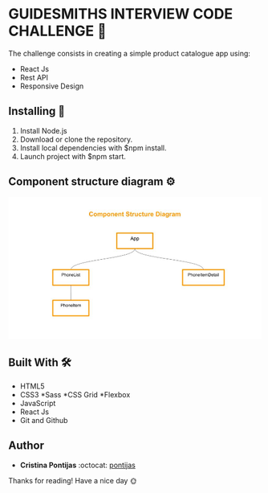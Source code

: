 # GUIDESMITHS INTERVIEW CODE CHALLENGE 🎯

The challenge consists in creating a simple product catalogue app using:

- React Js
- Rest API
- Responsive Design

## Installing :wrench:

1. Install Node.js
2. Download or clone the repository.
3. Install local dependencies with \$npm install.
4. Launch project with \$npm start.

## Component structure diagram ⚙

![](architecture.jpg)

## Built With 🛠

- HTML5
- CSS3
  *Sass
  *CSS Grid
  \*Flexbox
- JavaScript
- React Js
- Git and Github

## Author

- **Cristina Pontijas** :octocat: [pontijas](https://github.com/pontijas)

Thanks for reading!
Have a nice day 🌞
